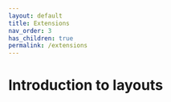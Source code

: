 ```yaml
---
layout: default
title: Extensions
nav_order: 3
has_children: true
permalink: /extensions
---
```


# Introduction to layouts